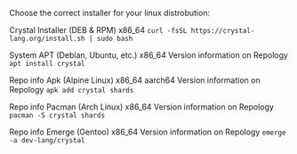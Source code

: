 Choose the correct installer for your linux distrobution:

Crystal
Installer (DEB & RPM)
x86_64
`curl -fsSL https://crystal-lang.org/install.sh | sudo bash`


System
APT (Debian, Ubuntu, etc.)
x86_64
Version information on Repology
`apt install crystal`

Repo info
Apk (Alpine Linux)
x86_64
aarch64
Version information on Repology
`apk add crystal shards`

Repo info
Pacman (Arch Linux)
x86_64
Version information on Repology
`pacman -S crystal shards`

Repo info
Emerge (Gentoo)
x86_64
Version information on Repology
`emerge -a dev-lang/crystal`

